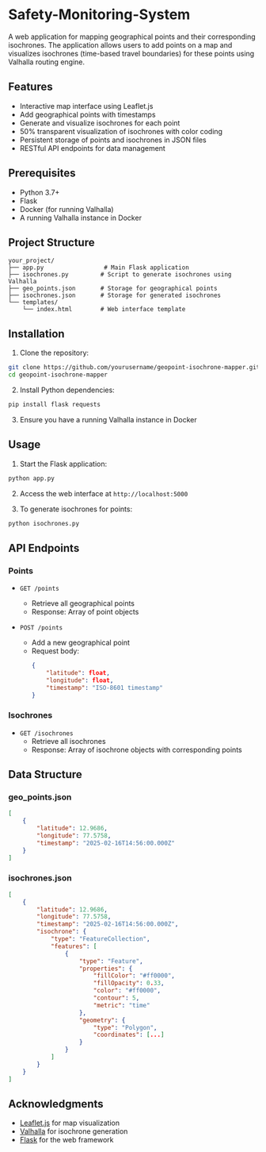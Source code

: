 # Safety-Monitoring-System

A web application for mapping geographical points and their corresponding isochrones. The application allows users to add points on a map and visualizes isochrones (time-based travel boundaries) for these points using Valhalla routing engine.

## Features

- Interactive map interface using Leaflet.js
- Add geographical points with timestamps
- Generate and visualize isochrones for each point
- 50% transparent visualization of isochrones with color coding
- Persistent storage of points and isochrones in JSON files
- RESTful API endpoints for data management

## Prerequisites

- Python 3.7+
- Flask
- Docker (for running Valhalla)
- A running Valhalla instance in Docker

## Project Structure

```
your_project/
├── app.py                 # Main Flask application
├── isochrones.py         # Script to generate isochrones using Valhalla
├── geo_points.json       # Storage for geographical points
├── isochrones.json       # Storage for generated isochrones
└── templates/
    └── index.html        # Web interface template
```

## Installation

1. Clone the repository:
```bash
git clone https://github.com/yourusername/geopoint-isochrone-mapper.git
cd geopoint-isochrone-mapper
```

2. Install Python dependencies:
```bash
pip install flask requests
```

3. Ensure you have a running Valhalla instance in Docker

## Usage

1. Start the Flask application:
```bash
python app.py
```

2. Access the web interface at `http://localhost:5000`

3. To generate isochrones for points:
```bash
python isochrones.py
```

## API Endpoints

### Points

- `GET /points`
  - Retrieve all geographical points
  - Response: Array of point objects

- `POST /points`
  - Add a new geographical point
  - Request body:
    ```json
    {
        "latitude": float,
        "longitude": float,
        "timestamp": "ISO-8601 timestamp"
    }
    ```

### Isochrones

- `GET /isochrones`
  - Retrieve all isochrones
  - Response: Array of isochrone objects with corresponding points

## Data Structure

### geo_points.json
```json
[
    {
        "latitude": 12.9686,
        "longitude": 77.5758,
        "timestamp": "2025-02-16T14:56:00.000Z"
    }
]
```

### isochrones.json
```json
[
    {
        "latitude": 12.9686,
        "longitude": 77.5758,
        "timestamp": "2025-02-16T14:56:00.000Z",
        "isochrone": {
            "type": "FeatureCollection",
            "features": [
                {
                    "type": "Feature",
                    "properties": {
                        "fillColor": "#ff0000",
                        "fillOpacity": 0.33,
                        "color": "#ff0000",
                        "contour": 5,
                        "metric": "time"
                    },
                    "geometry": {
                        "type": "Polygon",
                        "coordinates": [...]
                    }
                }
            ]
        }
    }
]
```

## Acknowledgments

- [Leaflet.js](https://leafletjs.com/) for map visualization
- [Valhalla](https://github.com/valhalla/valhalla) for isochrone generation
- [Flask](https://flask.palletsprojects.com/) for the web framework

